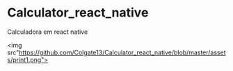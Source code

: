 # Calculator_react_native
Calculadora em react native

<img src"https://github.com/Colgate13/Calculator_react_native/blob/master/assets/print1.png"></img>
